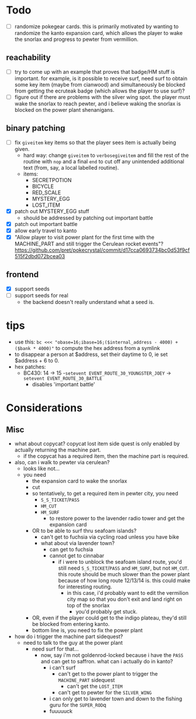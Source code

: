 # Todo

- [ ] randomize pokegear cards. this is primarily motivated by wanting
      to randomize the kanto expansion card, which allows the player
      to wake the snorlax and progress to pewter from vermillion.

## reachability

- [ ] try to come up with an example that proves that badge/HM stuff
      is important. for example, is it possible to receive surf, need
      surf to obtain some key item (maybe from cianwood) and
      simultaneously be blocked from getting the ecruteak badge (which
      allows the player to use surf)?
- [ ] figure out if there are problems with the silver wing spot. the
      player must wake the snorlax to reach pewter, and i believe
      waking the snorlax is blocked on the power plant shenanigans.

## binary patching

- [ ] fix `giveitem` key items so that the player sees item is actually being given.
    - hard way: change `giveitem` to `verbosegiveitem` and fill the
      rest of the routine with `nop` and a final `end` to cut off any
      unintended additional text (from, say, a local labelled routine).
    - items:
        - SECRETPOTION
        - BICYCLE
        - RED_SCALE
        - MYSTERY_EGG
        - LOST_ITEM
- [X] patch out MYSTERY_EGG stuff
    - should be addressed by patching out important battle
- [X] patch out important battle
- [X] allow early travel to kanto
- [X] "Allow player to visit power plant for the first time with the
  MACHINE_PART and still trigger the Cerulean rocket events"?
  https://github.com/pret/pokecrystal/commit/d17cca0693734bc0d53f9cf515f2dbd072bcea03

## frontend

- [X] support seeds
- [ ] support seeds for real
  - the backend doesn't really understand what a seed is.

# tips

- use this: `bc <<< "obase=16;ibase=16;($internal_address - 4000) + ($bank * 4000)"`
  to compute the hex address from a symlink
- to disappear a person at $address, set their daytime to 0, ie set
  $address + 6 to 0.
- hex patches:
    - BC430: 14 -> 15
        -`setevent EVENT_ROUTE_30_YOUNGSTER_JOEY` -> `setevent EVENT_ROUTE_30_BATTLE`
        - disables 'important battle'

# Considerations

## Misc

- what about copycat? copycat lost item side quest is only enabled by
  actually returning the machine part.
    - if the copycat has a required item, then the machine part is
      required.
- also, can i walk to pewter via cerulean?
    - looks like not...
    - you need
        - the expansion card to wake the snorlax
        - cut
        - so tentatively, to get a required item in pewter city, you need
            - `S_S_TICKET`/`PASS`
            - `HM_CUT`
            - `HM_SURF`
                - to restore power to the lavender radio tower and get
                  the expansion card
        - OR to be able to surf thru seafoam islands?
            - can't get to fuchsia via cycling road unless you have
              bike
            - what about via lavender town?
                - can get to fuchsia
                - cannot get to cinnabar
                    - if i were to unblock the seafoam island route,
                      you'd still need `S_S_TICKET`/`PASS` and `HM_SURF`,
                      but not `HM_CUT`. this route should be much slower
                      than the power plant because of how long route
                      12/13/14 is. this could make for interesting routing.
                        - in this case, i'd probably want to edit the
                          vermilion city map so that you don't exit
                          and land right on top of the snorlax
                            - you'd probably get stuck.
        - OR, even if the player could get to the indigo plateau, they'd
          still be blocked from entering kanto.
        - bottom line is, you need to fix the power plant
- how do i trigger the machine part sidequest?
    - need to talk to the guy at the power plant
        - need surf for that...
            - now, say i'm not goldenrod-locked because i have the
              `PASS` and can get to saffron. what can i actually do in
              kanto?
                - i can't surf
                    - can't get to the power plant to trigger the
                      `MACHINE_PART` sidequest
                        - can't get the `LOST_ITEM`
                    - can't get to pewter for the `SILVER_WING`
                - i can only get to lavender town and down to the
                  fishing guru for the `SUPER_ROD`q
                - fuuuuuck
